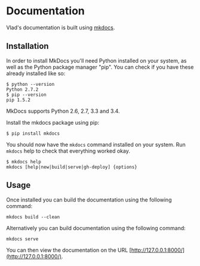 # Documentation

Vlad's documentation is built using [mkdocs](http://www.mkdocs.org). 

## Installation

In order to install MkDocs you'll need Python installed on your system, as well as the Python package manager "pip". You can check if you have these already installed like so:

    $ python --version
    Python 2.7.2
    $ pip --version
    pip 1.5.2

MkDocs supports Python 2.6, 2.7, 3.3 and 3.4.

Install the mkdocs package using pip:

    $ pip install mkdocs

You should now have the `mkdocs` command installed on your system. Run `mkdocs` help to check that everything worked okay.

    $ mkdocs help
    mkdocs [help|new|build|serve|gh-deploy] {options}

## Usage

Once installed you can build the documentation using the following command:

    mkdocs build --clean
    
Alternatively you can build documentation using the following command:

    mkdocs serve

You can then view the documentation on the URL [http://127.0.0.1:8000/](http://127.0.0.1:8000/).
